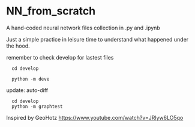 # NN_from_scratch
 A hand-coded neural network files collection in .py and .ipynb
 
 Just a simple practice in leisure time to understand what happened under the hood.
 
 remember to check develop for lastest files

      cd develop

      python -m deve
 
 update: auto-diff

      cd develop
      python -m graphtest

 Inspired by GeoHotz https://www.youtube.com/watch?v=JRlyw6LO5qo
